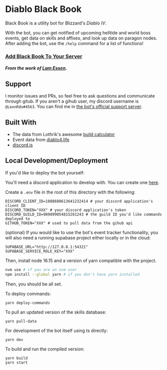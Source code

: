 # Diablo Black Book

Black Book is a utility bot for Blizzard's _Diablo IV_. 

With the bot, you can get notified of upcoming helltide and world boss events, get data on skills and affixes,  and look up data on paragon nodes. After adding the bot, use the `/help` command for a list of functions!

### [Add Black Book To Your Server](https://discord.com/oauth2/authorize?client_id=1091483908983492639&permissions=377960581696&scope=bot%20applications.commands)

##### From the work of [Lam Essen](https://diablo.fandom.com/wiki/Lam_Esen%27s_Tome_(Quest)).

## Support

I monitor issues and PRs, so feel free to ask questions and communicate through gitub. If you aren't a gihub user, my discord username is `@LeonRdo#4563`. You can find me in [the bot's official support server](http://discord.gg/2nkfTRyvJh).

## Built With

* The data from Lothrik's awesome [build calculator](https://github.com/Lothrik/diablo4-build-calc)
* Event data from [diablo4.life](https://diablo4.life/trackers/world-bosses)
* [discord.js](https://discord.js.org/)

## Local Development/Deployment

If you'd like to deploy the bot yourself:

You'll need a discord application to develop with. You can create one [here](https://discord.com/developers/applications).

Create a `.env` file in the root of this directory with the following:

```
DISCORD_CLIENT_ID=1088608613641232414 # your discord application's client ID
DISCORD_TOKEN="XXX" # your discord application's token
DISCORD_GUILD_ID=989899054815281243 # the guild ID you'd like commands deployed to
GITHUB_TOKEN="XXX" # used to pull data from the gihub api
```

(optional) If you would like to use the bot's event tracker functionality, you will also need a running supabase project either locally or in the cloud:
```
SUPABASE_URL="http://127.0.0.1:54321"
SUPABASE_SERVICE_ROLE_KEY="XXX"
```

Then, install node 16.15 and a version of yarn compatible with the project.

```bash
nvm use # if you are an nvm user
npm install --global yarn # if you don't have yarn installed
```

Then, you should be all set. 

To deploy commands:
```
yarn deploy-commands
```

To pull an updated version of the skills database:
```
yarn pull-data
```

For development of the bot itself using ts directly:
```
yarn dev
```

To build and run the compiled version:
```
yarn build
yarn start
```

## 
